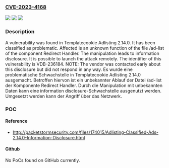 ### [CVE-2023-4168](https://cve.mitre.org/cgi-bin/cvename.cgi?name=CVE-2023-4168)
![](https://img.shields.io/static/v1?label=Product&message=Adlisting&color=blue)
![](https://img.shields.io/static/v1?label=Version&message=2.14.0%20&color=brightgreen)
![](https://img.shields.io/static/v1?label=Vulnerability&message=CWE-200%20Information%20Disclosure&color=brightgreen)

### Description

A vulnerability was found in Templatecookie Adlisting 2.14.0. It has been classified as problematic. Affected is an unknown function of the file /ad-list of the component Redirect Handler. The manipulation leads to information disclosure. It is possible to launch the attack remotely. The identifier of this vulnerability is VDB-236184. NOTE: The vendor was contacted early about this disclosure but did not respond in any way.
Es wurde eine problematische Schwachstelle in Templatecookie Adlisting 2.14.0 ausgemacht. Betroffen hiervon ist ein unbekannter Ablauf der Datei /ad-list der Komponente Redirect Handler. Durch die Manipulation mit unbekannten Daten kann eine information disclosure-Schwachstelle ausgenutzt werden. Umgesetzt werden kann der Angriff über das Netzwerk.

### POC

#### Reference
- http://packetstormsecurity.com/files/174015/Adlisting-Classified-Ads-2.14.0-Information-Disclosure.html

#### Github
No PoCs found on GitHub currently.

